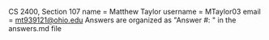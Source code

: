 CS 2400, Section 107
name = Matthew Taylor
username = MTaylor03
email = mt939121@ohio.edu
Answers are organized as "Answer #: <answer>" in the answers.md file
